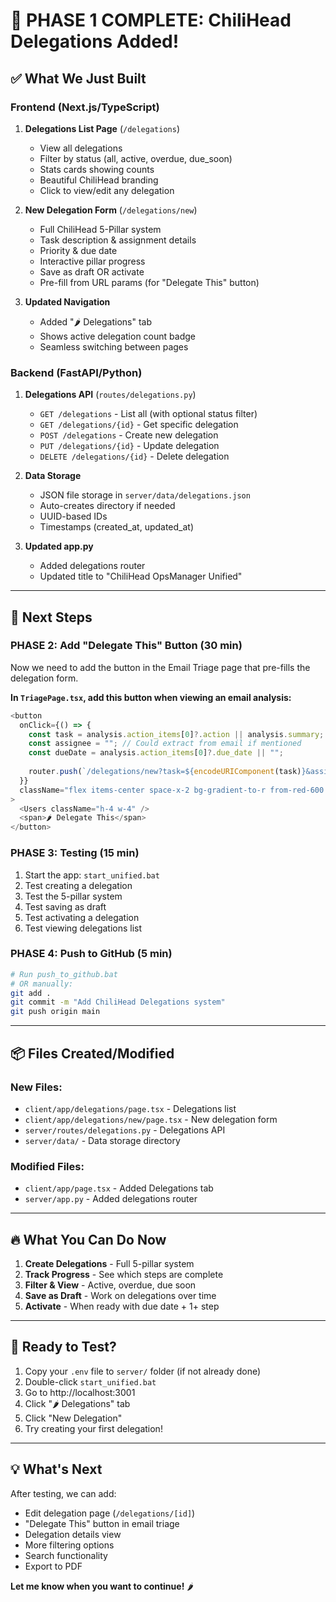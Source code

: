 # 🎉 PHASE 1 COMPLETE: ChiliHead Delegations Added!

## ✅ What We Just Built

### Frontend (Next.js/TypeScript)
1. **Delegations List Page** (`/delegations`)
   - View all delegations
   - Filter by status (all, active, overdue, due_soon)
   - Stats cards showing counts
   - Beautiful ChiliHead branding
   - Click to view/edit any delegation

2. **New Delegation Form** (`/delegations/new`)
   - Full ChiliHead 5-Pillar system
   - Task description & assignment details
   - Priority & due date
   - Interactive pillar progress
   - Save as draft OR activate
   - Pre-fill from URL params (for "Delegate This" button)

3. **Updated Navigation**
   - Added "🌶️ Delegations" tab
   - Shows active delegation count badge
   - Seamless switching between pages

### Backend (FastAPI/Python)
1. **Delegations API** (`routes/delegations.py`)
   - `GET /delegations` - List all (with optional status filter)
   - `GET /delegations/{id}` - Get specific delegation
   - `POST /delegations` - Create new delegation
   - `PUT /delegations/{id}` - Update delegation
   - `DELETE /delegations/{id}` - Delete delegation

2. **Data Storage**
   - JSON file storage in `server/data/delegations.json`
   - Auto-creates directory if needed
   - UUID-based IDs
   - Timestamps (created_at, updated_at)

3. **Updated app.py**
   - Added delegations router
   - Updated title to "ChiliHead OpsManager Unified"

---

## 🎯 Next Steps

### PHASE 2: Add "Delegate This" Button (30 min)

Now we need to add the button in the Email Triage page that pre-fills the delegation form.

**In `TriagePage.tsx`, add this button when viewing an email analysis:**

```typescript
<button
  onClick={() => {
    const task = analysis.action_items[0]?.action || analysis.summary;
    const assignee = ""; // Could extract from email if mentioned
    const dueDate = analysis.action_items[0]?.due_date || "";
    
    router.push(`/delegations/new?task=${encodeURIComponent(task)}&assignee=${assignee}&due=${dueDate}`);
  }}
  className="flex items-center space-x-2 bg-gradient-to-r from-red-600 to-orange-600 text-white px-4 py-2 rounded-lg hover:from-red-700 hover:to-orange-700"
>
  <Users className="h-4 w-4" />
  <span>🌶️ Delegate This</span>
</button>
```

### PHASE 3: Testing (15 min)
1. Start the app: `start_unified.bat`
2. Test creating a delegation
3. Test the 5-pillar system
4. Test saving as draft
5. Test activating a delegation
6. Test viewing delegations list

### PHASE 4: Push to GitHub (5 min)
```bash
# Run push_to_github.bat
# OR manually:
git add .
git commit -m "Add ChiliHead Delegations system"
git push origin main
```

---

## 📦 Files Created/Modified

### New Files:
- `client/app/delegations/page.tsx` - Delegations list
- `client/app/delegations/new/page.tsx` - New delegation form
- `server/routes/delegations.py` - Delegations API
- `server/data/` - Data storage directory

### Modified Files:
- `client/app/page.tsx` - Added Delegations tab
- `server/app.py` - Added delegations router

---

## 🔥 What You Can Do Now

1. **Create Delegations** - Full 5-pillar system
2. **Track Progress** - See which steps are complete
3. **Filter & View** - Active, overdue, due soon
4. **Save as Draft** - Work on delegations over time
5. **Activate** - When ready with due date + 1+ step

---

## 🚀 Ready to Test?

1. Copy your `.env` file to `server/` folder (if not already done)
2. Double-click `start_unified.bat`
3. Go to http://localhost:3001
4. Click "🌶️ Delegations" tab
5. Click "New Delegation"
6. Try creating your first delegation!

---

## 💡 What's Next

After testing, we can add:
- Edit delegation page (`/delegations/[id]`)
- "Delegate This" button in email triage
- Delegation details view
- More filtering options
- Search functionality
- Export to PDF

**Let me know when you want to continue!** 🌶️
